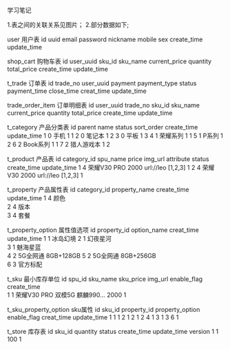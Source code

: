 学习笔记

1.表之间的关联关系见图片；
2.部分数据如下;

user 用户表
id uuid email password nickname mobile sex  create_time update_time               

shop_cart  购物车表
id user_uuid  sku_id  sku_name current_price  quantity total_price  create_time update_time             

t_trade  订单表
id trade_no user_uuid  payment payment_type status  payment_time close_time  creat_time  update_time  

trade_order_item  订单明细表
id user_uuid trade_no sku_id  sku_name current_price  quantity  total_price  create_time update_time     


t_category  产品分类表
id	parent  		name	 status         sort_order   create_time   update_time
1    	0          手机	        1          	   1
2   	0          笔记本	    1			   2
3   	0          平板    		1			   3
4   	1          荣耀系列  	1		       1
5       1          P系列      	1	           2
6       2          Book系列  	1 		       1
7   	2          猎人游戏本    1	           2


t_product  产品表
id category_id      spu_name 		price    img_url     attribute  status  create_time  update_time
1       4	        荣耀V30 PRO  	2000     url://leo     [1,2,3]	1
2       4	        荣耀V30  		2000     url://leo     [1,2,3]	1


t_property  产品属性表
id  category_id 	property_name  	create_time  update_time
1        4			颜色   		
2        4			版本   	
3        4			套餐   	
	

t_property_option   属性值选项
id  property_id 	option_name  	creat_time   update_time
1        1			冰岛幻境
2        1			幻夜星河   	
3        1			魅海星蓝		
4        2			5G全网通 8GB+128GB
5        2			5G全网通 8GB+256GB   		
6        3			官方标配	



t_sku   最小库存单位
id        spu_id	 sku_name								sku_price   img_url 	enable_flag  create_time      
1   		1		荣耀V30 PRO 双模5G 麒麟990...           	2000  	 				1


t_sku_property_option    sku属性
id 		sku_id  property_id    property_option        enable_flag      creat_time  update_time
1       1	       1                    2				1
2       1	       2                    4				1
3       1	       3                    6				1

t_store 库存表
id  	sku_id   quantity	status    create_time    update_time  version
1        1        100		1	












